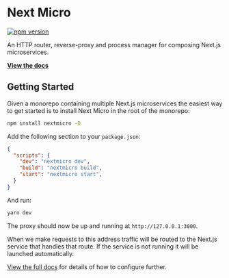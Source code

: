 # Next Micro

[![npm version](https://badge.fury.io/js/nextmicro.svg)](https://badge.fury.io/js/nextmicro)

An HTTP router, reverse-proxy and process manager for composing Next.js microservices.

[**View the docs**](https://pages.github.com/alexandermendes/nextmicro)

## Getting Started

Given a monorepo containing multiple Next.js microservices the easiest way
to get started is to install Next Micro in the root of the monorepo:

```sh
npm install nextmicro -D
```

Add the following section to your `package.json`:

```json
{
  "scripts": {
    "dev": "nextmicro dev",
    "build": "nextmicro build",
    "start": "nextmicro start",
  }
}
```

And run:

```sh
yarn dev
```

The proxy should now be up and running at `http://127.0.0.1:3000`.

When we make requests to this address traffic will be routed to the Next.js
service that handles that route. If the service is not running it will be
launched automatically.

[View the full docs](https://pages.github.com/alexandermendes/nextmicro) for
details of how to configure further.
